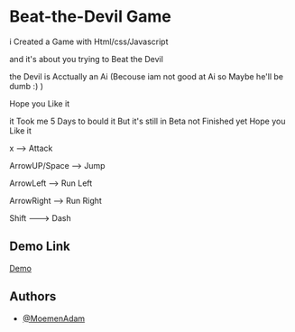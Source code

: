 
# Beat-the-Devil Game

i Created a Game with Html/css/Javascript

and it's about you trying to Beat the Devil 

the Devil is Acctually an Ai (Becouse iam not good at Ai so Maybe he'll be dumb :) )

Hope you Like it 

it Took me 5 Days to bould it But it's still in Beta not Finished yet Hope you Like it 


x --> Attack

ArrowUP/Space --> Jump

ArrowLeft --> Run Left

ArrowRight --> Run Right

Shift ---> Dash


## Demo Link

[Demo](https://beat-the-devil.netlify.app)


## Authors

- [@MoemenAdam](https://www.github.com/MoemenAdam)

